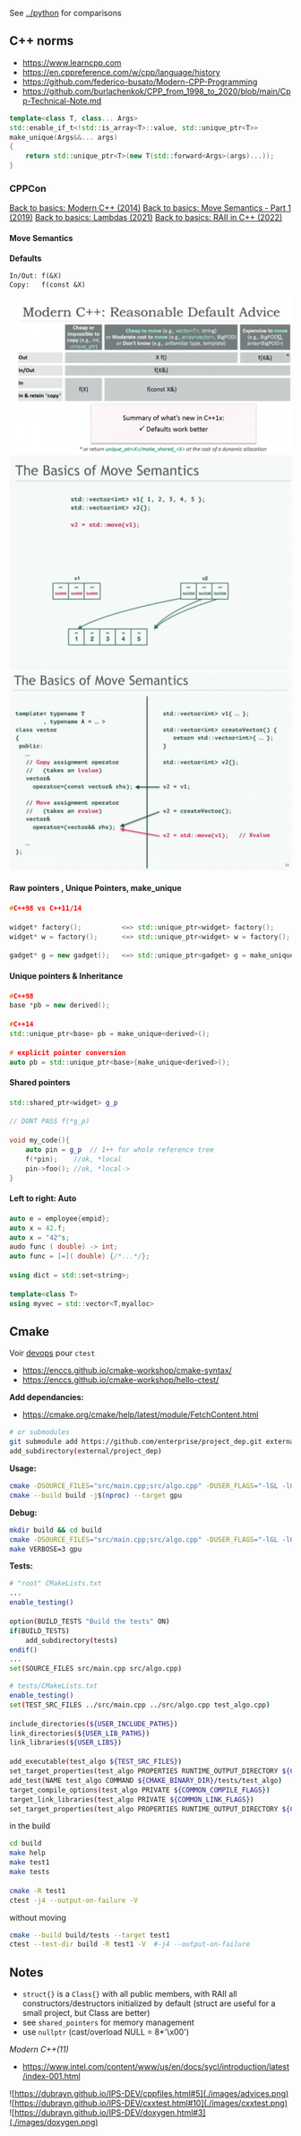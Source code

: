 See [../python](../python) for comparisons

## C++ norms

- https://www.learncpp.com
- https://en.cppreference.com/w/cpp/language/history
- https://github.com/federico-busato/Modern-CPP-Programming
- https://github.com/burlachenkok/CPP_from_1998_to_2020/blob/main/Cpp-Technical-Note.md

```cpp
template<class T, class... Args>
std::enable_if_t<!std::is_array<T>::value, std::unique_ptr<T>>
make_unique(Args&&... args)
{
    return std::unique_ptr<T>(new T(std::forward<Args>(args)...));
}
```

### CPPCon

[Back to basics: Modern C++ (2014)](https://www.youtube.com/watch?v=xnqTKD8uD64)
[Back to basics: Move Semantics - Part 1 (2019)](https://youtu.be/St0MNEU5b0o)
[Back to basics: Lambdas (2021)](https://youtu.be/IgNUBw3vcO4)
[Back to basics: RAII in C++ (2022)](https://youtu.be/Rfu06XAhx90)

#### Move Semantics

**Defaults**

```
In/Out: f(&X)
Copy:	f(const &X)
```

![](./images/default_move_semantics.png)
![](./images/move_basics.png)
![](./images/move_rvalue.png)

#### Raw pointers , Unique Pointers, make_unique

```cpp
#C++98 vs C++11/14

widget* factory();			<=> std::unique_ptr<widget> factory();
widget* w = factory();		<=> std::unique_ptr<widget> w = factory();		<=> auto w = factory();

gadget* g = new gadget();	<=> std::unique_ptr<gadget> g = make_unique<gadget>();	<=> auto g = make_unique<gadget>();
```

#### Unique pointers & Inheritance

```cpp    
#C++98
base *pb = new derived();

#C++14
std::unique_ptr<base> pb = make_unique<derived>();

# explicit pointer conversion
auto pb = std::unique_ptr<base>{make_unique<derived>();
```

#### Shared pointers

```cpp
std::shared_ptr<widget> g_p

// DONT PASS f(*g_p)

void my_code(){
	auto pin = g_p	// 1++ for whole reference tree
	f(*pin);	//ok, *local
	pin->foo();	//ok, *local->
}
```

#### Left to right: Auto

```cpp
auto e = employee{empid};
auto x = 42.f;
auto x = "42"s;
audo func ( double) -> int;
auto func = [=]( double) {/*...*/};

using dict = std::set<string>;

template<class T>
using myvec = std::vector<T,myalloc>
```

## Cmake

Voir [devops](../../devops) pour `ctest`

- https://enccs.github.io/cmake-workshop/cmake-syntax/
- https://enccs.github.io/cmake-workshop/hello-ctest/


**Add dependancies:**

- https://cmake.org/cmake/help/latest/module/FetchContent.html

```bash
# or submodules
git submodule add https://github.com/enterprise/project_dep.git external/project_dep
add_subdirectory(external/project_dep)
```

**Usage:**

```bash
cmake -DSOURCE_FILES="src/main.cpp;src/algo.cpp" -DUSER_FLAGS="-lGL -lGLU -lglut" -S . -B build
cmake --build build -j$(nproc) --target gpu
```

**Debug:**

```bash
mkdir build && cd build
cmake -DSOURCE_FILES="src/main.cpp;src/algo.cpp" -DUSER_FLAGS="-lGL -lGLU -lglut" ..
make VERBOSE=3 gpu
```

**Tests:**

```bash
# "root" CMakeLists.txt
...
enable_testing()

option(BUILD_TESTS "Build the tests" ON)
if(BUILD_TESTS)
    add_subdirectory(tests)
endif()
...
set(SOURCE_FILES src/main.cpp src/algo.cpp)
```

```bash
# tests/CMakeLists.txt
enable_testing()
set(TEST_SRC_FILES ../src/main.cpp ../src/algo.cpp test_algo.cpp)

include_directories(${USER_INCLUDE_PATHS})
link_directories(${USER_LIB_PATHS})
link_libraries(${USER_LIBS})

add_executable(test_algo ${TEST_SRC_FILES})
set_target_properties(test_algo PROPERTIES RUNTIME_OUTPUT_DIRECTORY ${CMAKE_BINARY_DIR}/tests)
add_test(NAME test_algo COMMAND ${CMAKE_BINARY_DIR}/tests/test_algo)
target_compile_options(test_algo PRIVATE ${COMMON_COMPILE_FLAGS})
target_link_libraries(test_algo PRIVATE ${COMMON_LINK_FLAGS})
set_target_properties(test_algo PROPERTIES RUNTIME_OUTPUT_DIRECTORY ${CMAKE_BINARY_DIR}/tests)
```

in the build
```bash
cd build
make help
make test1
make tests

cmake -R test1
ctest -j4 --output-on-failure -V
```

without moving
```bash
cmake --build build/tests --target test1
ctest --test-dir build -R test1 -V	#-j4 --output-on-failure 
```

## Notes

- `struct{}` is a `Class{}` with all public members, with RAII all constructors/destructors initialized by default (struct are useful for a small project, but Class are better)
- see `shared_pointers` for memory management
- use `nullptr` (cast/overload NULL = 8*'\x00')

*Modern C++(11)*

- https://www.intel.com/content/www/us/en/docs/sycl/introduction/latest/index-001.html

![https://dubrayn.github.io/IPS-DEV/cppfiles.html#5](./images/advices.png)
![https://dubrayn.github.io/IPS-DEV/cxxtest.html#10](./images/cxxtest.png)
![https://dubrayn.github.io/IPS-DEV/doxygen.html#3](./images/doxygen.png)
